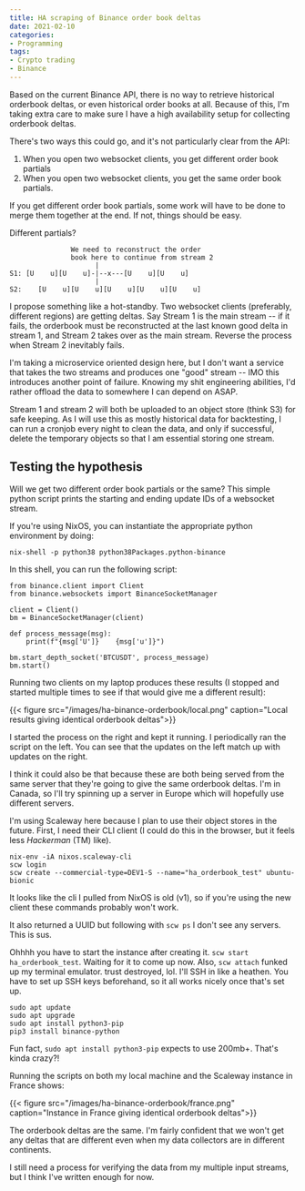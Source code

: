 ```yaml
---
title: HA scraping of Binance order book deltas
date: 2021-02-10
categories:
- Programming
tags:
- Crypto trading
- Binance
---
```


Based on the current Binance API, there is no way to retrieve historical orderbook deltas, or even historical order books at all. Because of this, I'm taking extra care to make sure I have a high availability setup for collecting orderbook deltas.

There's two ways this could go, and it's not particularly clear from the API:

1. When you open two websocket clients, you get different order book partials
2. When you open two websocket clients, you get the same order book partials.

If you get different order book partials, some work will have to be done to merge them together at the end. If not, things should be easy.

Different partials?

```
               We need to reconstruct the order
               book here to continue from stream 2
                     | 
S1: [U    u][U    u]-|--x---[U    u][U    u]
                     |
S2:    [U    u][U    u][U    u][U    u][U    u]

```

I propose something like a hot-standby. Two websocket clients (preferably, different regions) are getting deltas. Say Stream 1 is the main stream -- if it fails, the orderbook must be reconstructed at the last known good delta in stream 1, and Stream 2 takes over as the main stream. Reverse the process when Stream 2 inevitably fails. 

I'm taking a microservice oriented design here, but I don't want a service that takes the two streams and produces one "good" stream -- IMO this introduces another point of failure. Knowing my shit engineering abilities, I'd rather offload the data to somewhere I can depend on ASAP.

Stream 1 and stream 2 will both be uploaded to an object store (think S3) for safe keeping. As I will use this as mostly historical data for backtesting, I can run a cronjob every night to clean the data, and only if successful, delete the temporary objects so that I am essential storing one stream.

## Testing the hypothesis

Will we get two different order book partials or the same? This simple python script prints the starting and ending update IDs of a websocket stream. 

If you're using NixOS, you can instantiate the appropriate python environment by doing:

```
nix-shell -p python38 python38Packages.python-binance
```

In this shell, you can run the following script:

```
from binance.client import Client
from binance.websockets import BinanceSocketManager

client = Client()
bm = BinanceSocketManager(client)

def process_message(msg):
    print(f"{msg['U']}    {msg['u']}")

bm.start_depth_socket('BTCUSDT', process_message)
bm.start()
```

Running two clients on my laptop produces these results (I stopped and started multiple times to see if that would give me a different result):

{{< figure src="/images/ha-binance-orderbook/local.png" caption="Local results giving identical orderbook deltas">}}

I started the process on the right and kept it running. I periodically ran the script on the left. You can see that the updates on the left match up with updates on the right.

I think it could also be that because these are both being served from the same server that they're going to give the same orderbook deltas. I'm in Canada, so I'll try spinning up a server in Europe which will hopefully use different servers.

I'm using Scaleway here because I plan to use their object stores in the future. First, I need their CLI client (I could do this in the browser, but it feels less _Hackerman_ (TM) like). 

```
nix-env -iA nixos.scaleway-cli
scw login
scw create --commercial-type=DEV1-S --name="ha_orderbook_test" ubuntu-bionic
```

It looks like the cli I pulled from NixOS is old (v1), so if you're using the new client these commands probably won't work.

It also returned a UUID but following with `scw ps` I don't see any servers. This is sus.

Ohhhh you have to start the instance after creating it. `scw start ha_orderbook_test`. Waiting for it to come up now. Also, `scw attach` funked up my terminal emulator. trust destroyed, lol. I'll SSH in like a heathen. You have to set up SSH keys beforehand, so it all works nicely once that's set up.

```
sudo apt update
sudo apt upgrade
sudo apt install python3-pip
pip3 install binance-python
```

Fun fact, `sudo apt install python3-pip` expects to use 200mb+. That's kinda crazy?!

Running the scripts on both my local machine and the Scaleway instance in France shows:

{{< figure src="/images/ha-binance-orderbook/france.png" caption="Instance in France giving identical orderbook deltas">}}

The orderbook deltas are the same. I'm fairly confident that we won't get any deltas that are different even when my data collectors are in different continents.

I still need a process for verifying the data from my multiple input streams, but I think I've written enough for now.
